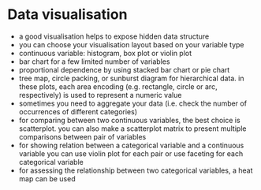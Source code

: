 # Data visualisation

- a good visualisation helps to expose hidden data structure
- you can choose your visualisation layout based on your variable type
 - continuous variable: histogram, box plot or violin plot
 - bar chart for a few limited number of variables
 - proportional dependence by using stacked bar chart or pie chart
 - tree map, circle packing, or sunburst diagram for hierarchical data. in these plots, each area encoding (e.g. rectangle, circle or arc, respectively) is used to represent a numeric value
- sometimes you need to aggregate your data (i.e. check the number of occurrences of different categories)
- for comparing between two continuous variables, the best choice is scatterplot. you can also make a scatterplot matrix to present multiple comparisons between pair of variables
- for showing relation between a categorical variable and a continuous variable you can use violin plot for each pair or use faceting for each categorical variable
- for assessing the relationship between two categorical variables, a heat map can be used
